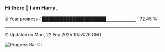 ### Hi there 👋 I am Harry , 

⏳ Year progress { █████████████████████▁▁▁▁▁▁▁▁▁ } 72.45 %

---

⏰ Updated on Mon, 22 Sep 2025 10:53:25 GMT

![Progress Bar CI](https://github.com/duykhang68/duykhang68/workflows/Progress%20Bar%20CI/badge.svg)
